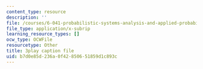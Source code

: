 ```yaml
---
content_type: resource
description: ''
file: /courses/6-041-probabilistic-systems-analysis-and-applied-probability-fall-2010/b7d0e85d236a0f42850651859d1c893c_XtNXQJkgkhI.srt
file_type: application/x-subrip
learning_resource_types: []
ocw_type: OCWFile
resourcetype: Other
title: 3play caption file
uid: b7d0e85d-236a-0f42-8506-51859d1c893c
---
```

